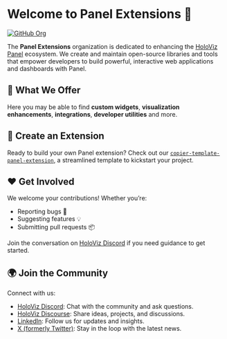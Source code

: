# Welcome to Panel Extensions 👋

[![GitHub Org](https://img.shields.io/github/stars/panel-extensions?style=social)](https://github.com/panel-extensions)

The **Panel Extensions** organization is dedicated to enhancing the [HoloViz Panel](https://panel.holoviz.org/) ecosystem. We create and maintain open-source libraries and tools that empower developers to build powerful, interactive web applications and dashboards with Panel.

## 🌟 What We Offer

Here you may be able to find **custom widgets**, **visualization enhancements**, **integrations**, **developer utilities** and more.

## 🚀 Create an Extension

Ready to build your own Panel extension? Check out our [`copier-template-panel-extension`](https://github.com/panel-extensions/copier-template-panel-extension), a streamlined template to kickstart your project.

## ❤️ Get Involved

We welcome your contributions! Whether you’re:

- Reporting bugs 🐞
- Suggesting features 💡
- Submitting pull requests 📦

Join the conversation on [HoloViz Discord](https://discord.gg/rb6gPXbdAr) if you need guidance to get started.

## 🌍 Join the Community

Connect with us:

- [HoloViz Discord](https://discord.gg/rb6gPXbdAr): Chat with the community and ask questions.
- [HoloViz Discourse](https://discourse.holoviz.org/): Share ideas, projects, and discussions.
- [LinkedIn](https://www.linkedin.com/company/panel-org/): Follow us for updates and insights.
- [X (formerly Twitter)](https://x.com/Panel_org): Stay in the loop with the latest news.
